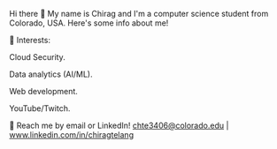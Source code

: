 Hi there 👋
My name is Chirag and I'm a computer science student from Colorado, USA. Here's some info about me!

🌱 Interests:

Cloud Security. 

Data analytics (AI/ML).

Web development.

YouTube/Twitch.

💬 Reach me by email or LinkedIn! chte3406@colorado.edu | www.linkedin.com/in/chiragtelang
